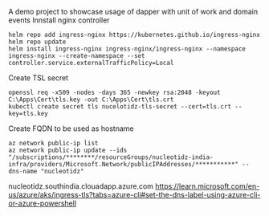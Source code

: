 A demo project to showcase usage of dapper with unit of work and domain events 
Innstall nginx controller
```
helm repo add ingress-nginx https://kubernetes.github.io/ingress-nginx
helm repo update
helm install ingress-nginx ingress-nginx/ingress-nginx --namespace ingress-nginx --create-namespace --set controller.service.externalTrafficPolicy=Local
```
Create TSL secret
```
openssl req -x509 -nodes -days 365 -newkey rsa:2048 -keyout C:\Apps\Cert\tls.key -out C:\Apps\Cert\tls.crt
kubectl create secret tls nucelotidz-tls-secret --cert=tls.crt --key=tls.key
```

Create FQDN to be used as hostname 
```
az network public-ip list
az network public-ip update --ids "/subscriptions/********/resourceGroups/nucleotidz-india-infra/providers/Microsoft.Network/publicIPAddresses/***********" --dns-name "nucleotidz"
```
nucleotidz.southindia.clouadapp.azure.com
https://learn.microsoft.com/en-us/azure/aks/ingress-tls?tabs=azure-cli#set-the-dns-label-using-azure-cli-or-azure-powershell
